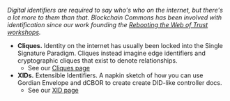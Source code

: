 _Digital identifiers are required to say who's who on the internet, but there's a lot more to them than that. Blockchain Commons has been involved with identification since our work founding the [Rebooting the Web of Trust workshops](https://www.weboftrust.info/)._

* **Cliques.** Identity on the internet has usually been locked into the Single Signature Paradigm. Cliques instead imagine edge identifiers and cryptographic cliques that exist to denote relationships.
   * See our [Cliques page](/cliques/)
* **XIDs.** Extensible Identifiers. A napkin sketch of how you can use Gordian Envelope and dCBOR to create create DID-like controller docs.
   * See our [XID page](/xid/)
